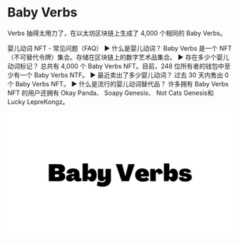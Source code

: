 # Baby Verbs

Verbs 抽得太用力了，在以太坊区块链上生成了 4,000 个相同的 Baby Verbs。

婴儿动词 NFT - 常见问题（FAQ）
▶ 什么是婴儿动词？
Baby Verbs 是一个 NFT（不可替代令牌）集合。存储在区块链上的数字艺术品集合。
▶ 存在多少个婴儿动词标记？
总共有 4,000 个 Baby Verbs NFT。目前，248 位所有者的钱包中至少有一个 Baby Verbs NTF。
▶ 最近卖出了多少婴儿动词？
过去 30 天内售出 0 个 Baby Verbs NFT。
▶ 什么是流行的婴儿动词替代品？
许多拥有 Baby Verbs NFT 的用户还拥有 Okay Panda、 Soapy Genesis、 Not Cats Genesis和 Lucky LepreKongz。

![unnamed](unnamed.png)
